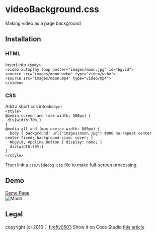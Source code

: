 # videoBackground.css
Making video as a page background

## Installation
### HTML
Insert into `<body>:`</br>
`<video autoplay loop poster="images/moon.jpg" id="bgvid">`</br>
`<source src="images/moon.webm" type="video/webm">`</br>
`<source src="images/moon.mp4" type="video/mp4">`</br>
`</video> `

### CSS
Add a short css into`<body>:`</br>
`<style>`</br>
`@media screen and (max-width: 500px) {`</br>
`  div{width:70%;} `</br>
`}`</br>
`@media all and (max-device-width: 800px) {`</br>
`  body { background: url("images/moon.jpg") #000 no-repeat center center fixed; background-size: cover; }`</br>
`  #bgvid, #polina button { display: none; }`</br>
`  div{width:70%;}`</br>
`}`</br>
`</style>`</br>

Then link a `css/videobg.css` file to make full-screen processing.

## Demo
[Demo Page](http://www.nousbuild.org/demo/background-video-cover/index.html)</br>
![Moon](http://www.nousbuild.org/demo/githubimages/videobackground.jpg)

## Legal
copyright (c) 2016： [firefly0503](https://github.com/firefly0503)
Show it on Code Studio [this article](http://www.nousbuild.org/codeu/background-video/)
